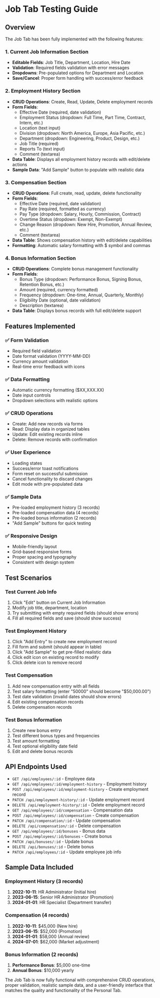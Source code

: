 # Job Tab Testing Guide

## Overview
The Job Tab has been fully implemented with the following features:

### 1. Current Job Information Section
- **Editable Fields**: Job Title, Department, Location, Hire Date
- **Validation**: Required fields validation with error messages
- **Dropdowns**: Pre-populated options for Department and Location
- **Save/Cancel**: Proper form handling with success/error feedback

### 2. Employment History Section
- **CRUD Operations**: Create, Read, Update, Delete employment records
- **Form Fields**: 
  - Effective Date (required, date validation)
  - Employment Status (dropdown: Full Time, Part Time, Contract, Intern, etc.)
  - Location (text input)
  - Division (dropdown: North America, Europe, Asia Pacific, etc.)
  - Department (dropdown: Engineering, Product, Design, etc.)
  - Job Title (required)
  - Reports To (text input)
  - Comment (textarea)
- **Data Table**: Displays all employment history records with edit/delete actions
- **Sample Data**: "Add Sample" button to populate with realistic data

### 3. Compensation Section
- **CRUD Operations**: Full create, read, update, delete functionality
- **Form Fields**:
  - Effective Date (required, date validation)
  - Pay Rate (required, formatted as currency)
  - Pay Type (dropdown: Salary, Hourly, Commission, Contract)
  - Overtime Status (dropdown: Exempt, Non-Exempt)
  - Change Reason (dropdown: New Hire, Promotion, Annual Review, etc.)
  - Comment (textarea)
- **Data Table**: Shows compensation history with edit/delete capabilities
- **Formatting**: Automatic salary formatting with $ symbol and commas

### 4. Bonus Information Section
- **CRUD Operations**: Complete bonus management functionality
- **Form Fields**:
  - Bonus Type (dropdown: Performance Bonus, Signing Bonus, Retention Bonus, etc.)
  - Amount (required, currency formatted)
  - Frequency (dropdown: One-time, Annual, Quarterly, Monthly)
  - Eligibility Date (optional, date validation)
  - Description (textarea)
- **Data Table**: Displays bonus records with full edit/delete support

## Features Implemented

### ✅ Form Validation
- Required field validation
- Date format validation (YYYY-MM-DD)
- Currency amount validation
- Real-time error feedback with icons

### ✅ Data Formatting
- Automatic currency formatting ($XX,XXX.XX)
- Date input controls
- Dropdown selections with realistic options

### ✅ CRUD Operations
- Create: Add new records via forms
- Read: Display data in organized tables
- Update: Edit existing records inline
- Delete: Remove records with confirmation

### ✅ User Experience
- Loading states
- Success/error toast notifications
- Form reset on successful submission
- Cancel functionality to discard changes
- Edit mode with pre-populated data

### ✅ Sample Data
- Pre-loaded employment history (3 records)
- Pre-loaded compensation data (4 records)  
- Pre-loaded bonus information (2 records)
- "Add Sample" buttons for quick testing

### ✅ Responsive Design
- Mobile-friendly layout
- Grid-based responsive forms
- Proper spacing and typography
- Consistent with design system

## Test Scenarios

### Test Current Job Info
1. Click "Edit" button on Current Job Information
2. Modify job title, department, location
3. Try submitting with empty required fields (should show errors)
4. Fill all required fields and save (should show success)

### Test Employment History
1. Click "Add Entry" to create new employment record
2. Fill form and submit (should appear in table)
3. Click "Add Sample" to get pre-filled realistic data
4. Click edit icon on existing record to modify
5. Click delete icon to remove record

### Test Compensation
1. Add new compensation entry with all fields
2. Test salary formatting (enter "50000" should become "$50,000.00")
3. Test date validation (invalid dates should show errors)
4. Edit existing compensation records
5. Delete compensation records

### Test Bonus Information
1. Create new bonus entry
2. Test different bonus types and frequencies
3. Test amount formatting
4. Test optional eligibility date field
5. Edit and delete bonus records

## API Endpoints Used
- `GET /api/employees/:id` - Employee data
- `GET /api/employees/:id/employment-history` - Employment history
- `POST /api/employees/:id/employment-history` - Create employment record
- `PATCH /api/employment-history/:id` - Update employment record
- `DELETE /api/employment-history/:id` - Delete employment record
- `GET /api/employees/:id/compensation` - Compensation data
- `POST /api/employees/:id/compensation` - Create compensation
- `PATCH /api/compensation/:id` - Update compensation
- `DELETE /api/compensation/:id` - Delete compensation
- `GET /api/employees/:id/bonuses` - Bonus data
- `POST /api/employees/:id/bonuses` - Create bonus
- `PATCH /api/bonuses/:id` - Update bonus  
- `DELETE /api/bonuses/:id` - Delete bonus
- `PATCH /api/employees/:id` - Update employee job info

## Sample Data Included

### Employment History (3 records)
1. **2022-10-11**: HR Administrator (Initial hire)
2. **2023-06-15**: Senior HR Administrator (Promotion)
3. **2024-01-01**: HR Specialist (Department transfer)

### Compensation (4 records)
1. **2022-10-11**: $45,000 (New hire)
2. **2023-06-15**: $52,000 (Promotion)
3. **2024-01-01**: $58,000 (Annual review)
4. **2024-07-01**: $62,000 (Market adjustment)

### Bonus Information (2 records)
1. **Performance Bonus**: $5,000 one-time
2. **Annual Bonus**: $10,000 yearly

The Job Tab is now fully functional with comprehensive CRUD operations, proper validation, realistic sample data, and a user-friendly interface that matches the quality and functionality of the Personal Tab.
